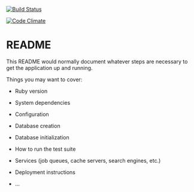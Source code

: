 [![Build Status](https://travis-ci.org/maatginger/generator_pairs.svg?branch=master)](https://travis-ci.org/maatginger/generator_pairs)

[![Code Climate](https://codeclimate.com/github/maatginger/generator_pairs/badges/gpa.svg)](https://codeclimate.com/github/maatginger/generator_pairs)

# README

This README would normally document whatever steps are necessary to get the
application up and running.

Things you may want to cover:

* Ruby version

* System dependencies

* Configuration

* Database creation

* Database initialization

* How to run the test suite

* Services (job queues, cache servers, search engines, etc.)

* Deployment instructions

* ...
